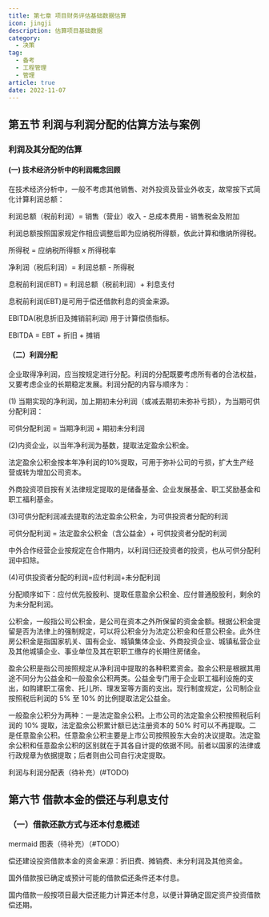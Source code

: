 ```yaml
---
title: 第七章 项目财务评估基础数据估算
icon: jingji
description: 估算项目基础数据
category:
  - 决策
tag:
  - 备考
  - 工程管理
  - 管理
article: true
date: 2022-11-07
---
```


## 第五节 利润与利润分配的估算方法与案例

### 利润及其分配的估算

#### (一) 技术经济分析中的利润概念回顾

在技术经济分析中，一般不考虑其他销售、对外投资及营业外收支，故常按下式简化计算利润总额：

利润总额（税前利润）= 销售（营业）收入 - 总成本费用 - 销售税金及附加

利润总额按照国家规定作相应调整后即为应纳税所得额，依此计算和缴纳所得税。

所得税 = 应纳税所得额 x 所得税率

净利润（税后利润）= 利润总额 - 所得税

息税前利润(EBT) = 利润总额（税前利润）+ 利息支付

息税前利润(EBT)是可用于偿还借款利息的资金来源。

EBITDA(税息折旧及摊销前利润) 用于计算偿债指标。

EBITDA = EBT + 折旧 + 摊销

#### （二）利润分配

企业取得净利润，应当按规定进行分配。利润的分配既要考虑所有者的合法权益，又要考虑企业的长期稳定发展。利润分配的内容与顺序为：

(1) 当期实现的净利润，加上期初未分利润（或减去期初未弥补亏损），为当期可供分配利润：

可供分配利润 = 当期净利润 + 期初未分利润

(2)内资企业，以当年净利润为基数，提取法定盈余公积金。

法定盈余公积金按本年净利润的10%提取，可用于弥补公司的亏损，扩大生产经营或转为增加公司资本。

外商投资项目按有关法律规定提取的是储备基金、企业发展基金、职工奖励基金和职工福利基金。

(3)可供分配利润减去提取的法定盈余公积金，为可供投资者分配的利润

可供分配利润 = 法定盈余公积金（含公益金）+ 可供投资者分配的利润

中外合作经营企业按规定在合作期内，以利润归还投资者的投资，也从可供分配利润中扣除。

(4)可供投资者分配的利润=应付利润+未分配利润

分配顺序如下：应付优先股股利、提取任意盈余公积金、应付普通股股利，剩余的为未分配利润。

公积金，一般指公司公积金，是公司在资本之外所保留的资金金额。根据公积金提留是否为法律上的强制规定，可以将公积金分为法定公积金和任意公积金。此外住房公积金是指国家机关、国有企业、城镇集体企业、外商投资企业、城镇私营企业及其他城镇企业、事业单位及其在职职工缴存的长期住房储金。

盈余公积是指公司按照规定从净利润中提取的各种积累资金。盈余公积是根据其用途不同分为公益金和一般盈余公积两类。公益金专门用于企业职工福利设施的支出，如购建职工宿舍、托儿所、理发室等方面的支出。现行制度规定，公司制企业按照税后利润的 5% 至 10% 的比例提取法定公益金。

一般盈余公积分为两种：一是法定盈余公积。上市公司的法定盈余公积按照税后利润的 10% 提取，法定盈余公积累计额已达注册资本的 50% 时可以不再提取。二是任意盈余公积。任意盈余公积主要是上市公司按照股东大会的决议提取。法定盈余公积和任意盈余公积的区别就在于其各自计提的依据不同。前者以国家的法律或行政规章为依据提取；后者则由公司自行决定提取。

利润与利润分配表（待补充）(#TODO)

## 第六节 借款本金的偿还与利息支付

### （一）借款还款方式与还本付息概述

mermaid 图表（待补充）（#TODO）

偿还建设投资借款本金的资金来源：折旧费、摊销费、未分利润及其他资金。

国外借款按已确定或预计可能的借款偿还条件还本付息。

国内借款一般按项目最大偿还能力计算还本付息，以便计算确定固定资产投资借款偿还期。

